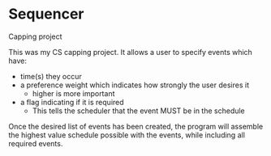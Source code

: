 Sequencer
=========

Capping project

This was my CS capping project.
It allows a user to specify events which have:
  - time(s) they occur
  - a preference weight which indicates how strongly the user desires it
    - higher is more important
  - a flag indicating if it is required
    - This tells the scheduler that the event MUST be in the schedule

Once the desired list of events has been created, the program will assemble
the highest value schedule possible with the events, while including all
required events.
  
